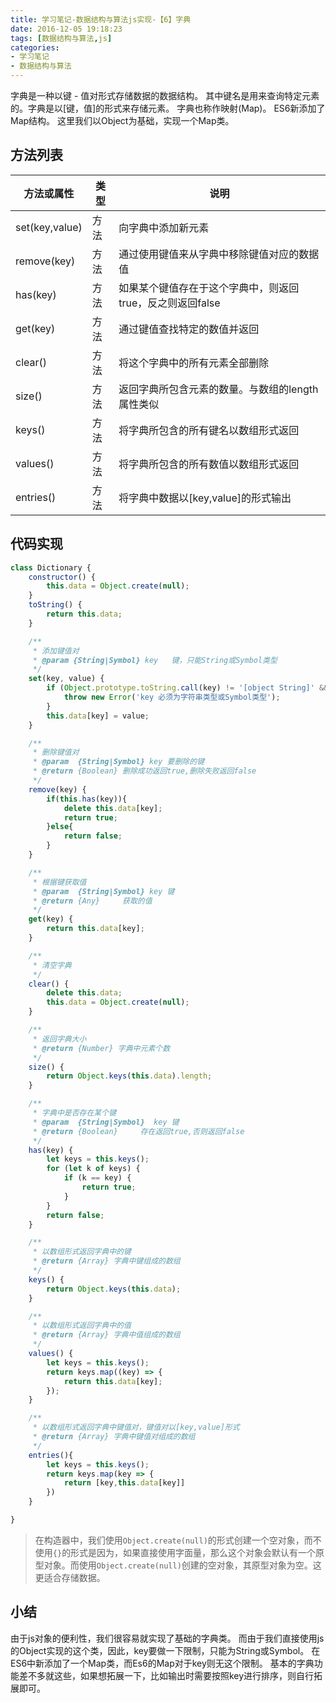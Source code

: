 ```yaml
---
title: 学习笔记-数据结构与算法js实现-【6】字典
date: 2016-12-05 19:18:23
tags: [数据结构与算法,js]
categories:
- 学习笔记
- 数据结构与算法
---
```


字典是一种以键 - 值对形式存储数据的数据结构。
其中键名是用来查询特定元素的。字典是以[键，值]的形式来存储元素。
字典也称作映射(Map)。
ES6新添加了Map结构。
这里我们以Object为基础，实现一个Map类。

<!--more-->

## 方法列表
|方法或属性|类型|说明|
|----|----|----|
|set(key,value)|方法|向字典中添加新元素|
|remove(key)|方法|通过使用键值来从字典中移除键值对应的数据值|
|has(key)|方法|如果某个键值存在于这个字典中，则返回true，反之则返回false|
|get(key)|方法|通过键值查找特定的数值并返回|
|clear()|方法|将这个字典中的所有元素全部删除|
|size()|方法|返回字典所包含元素的数量。与数组的length属性类似|
|keys()|方法|将字典所包含的所有键名以数组形式返回|
|values()|方法|将字典所包含的所有数值以数组形式返回|
|entries()|方法|将字典中数据以[key,value]的形式输出|

## 代码实现

```js
class Dictionary {
    constructor() {
        this.data = Object.create(null);
    }
    toString() {
        return this.data;
    }

    /**
     * 添加键值对
     * @param {String|Symbol} key   键，只能String或Symbol类型
     */
    set(key, value) {
        if (Object.prototype.toString.call(key) != '[object String]' && Object.prototype.toString.call(key) != '[object Symbol]') {
            throw new Error('key 必须为字符串类型或Symbol类型');
        }
        this.data[key] = value;
    }

    /**
     * 删除键值对
     * @param  {String|Symbol} key 要删除的键
     * @return {Boolean} 删除成功返回true,删除失败返回false
     */
    remove(key) {
        if(this.has(key)){
            delete this.data[key];
            return true;
        }else{
            return false;
        }
    }

    /**
     * 根据键获取值
     * @param  {String|Symbol} key 键
     * @return {Any}     获取的值
     */
    get(key) {
        return this.data[key];
    }

    /**
     * 清空字典
     */
    clear() {
        delete this.data;
        this.data = Object.create(null);
    }

    /**
     * 返回字典大小
     * @return {Number} 字典中元素个数
     */
    size() {
        return Object.keys(this.data).length;
    }

    /**
     * 字典中是否存在某个键
     * @param  {String|Symbol}  key 键
     * @return {Boolean}     存在返回true,否则返回false
     */
    has(key) {
        let keys = this.keys();
        for (let k of keys) {
            if (k == key) {
                return true;
            }
        }
        return false;
    }

    /**
     * 以数组形式返回字典中的键
     * @return {Array} 字典中键组成的数组
     */
    keys() {
        return Object.keys(this.data);
    }

    /**
     * 以数组形式返回字典中的值
     * @return {Array} 字典中值组成的数组
     */
    values() {
        let keys = this.keys();
        return keys.map((key) => {
            return this.data[key];
        });
    }

    /**
     * 以数组形式返回字典中键值对，键值对以[key,value]形式
     * @return {Array} 字典中键值对组成的数组
     */
    entries(){
        let keys = this.keys();
        return keys.map(key => {
            return [key,this.data[key]]
        })
    }

}
```

> 在构造器中，我们使用`Object.create(null)`的形式创建一个空对象，而不使用`{}`的形式是因为，如果直接使用字面量，那么这个对象会默认有一个原型对象。而使用`Object.create(null)`创建的空对象，其原型对象为空。这更适合存储数据。

## 小结
由于js对象的便利性，我们很容易就实现了基础的字典类。
而由于我们直接使用js的Object实现的这个类，因此，key要做一下限制，只能为String或Symbol。
在ES6中新添加了一个Map类，而Es6的Map对于key则无这个限制。
基本的字典功能差不多就这些，如果想拓展一下，比如输出时需要按照key进行排序，则自行拓展即可。


